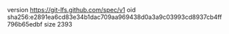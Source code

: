 version https://git-lfs.github.com/spec/v1
oid sha256:e2891ea6cd83e34b1dac709aa969438d0a3a9c03993cd8937cb4ff796b65edbf
size 2393
